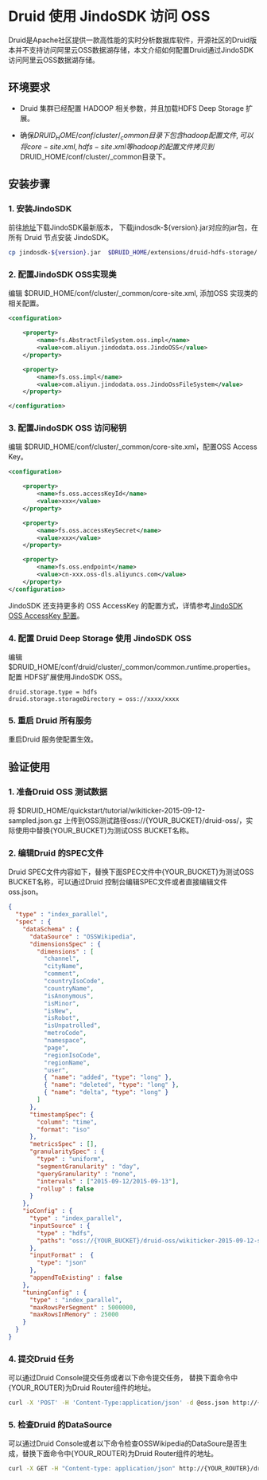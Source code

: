 # Druid 使用 JindoSDK 访问 OSS

Druid是Apache社区提供一款高性能的实时分析数据库软件，开源社区的Druid版本并不支持访问阿里云OSS数据湖存储，本文介绍如何配置Druid通过JindoSDK访问阿里云OSS数据湖存储。
## 环境要求

* Druid 集群已经配置 HADOOP 相关参数，并且加载HDFS Deep Storage 扩展。

* 确保$DRUID_HOME/conf/cluster/_common目录下包含hadoop配置文件, 可以将core-site.xml, hdfs-site.xml等hadoop的配置文件拷贝到$DRUID_HOME/conf/cluster/_common目录下。

## 安装步骤

### 1. 安装JindoSDK
前往[地址](jindosdk_download.md)下载JindoSDK最新版本， 下载jindosdk-${version}.jar对应的jar包，在所有 Druid 节点安装 JindoSDK。

````bash
cp jindosdk-${version}.jar  $DRUID_HOME/extensions/druid-hdfs-storage/
````

### 2. 配置JindoSDK OSS实现类
编辑 $DRUID_HOME/conf/cluster/_common/core-site.xml, 添加OSS 实现类的相关配置。

````xml
<configuration>

    <property>
        <name>fs.AbstractFileSystem.oss.impl</name>
        <value>com.aliyun.jindodata.oss.JindoOSS</value>
    </property>

    <property>
        <name>fs.oss.impl</name>
        <value>com.aliyun.jindodata.oss.JindoOssFileSystem</value>
    </property>

</configuration>

````

### 3. 配置JindoSDK OSS 访问秘钥
编辑 $DRUID_HOME/conf/cluster/_common/core-site.xml，配置OSS Access Key。

````xml
<configuration>

    <property>
        <name>fs.oss.accessKeyId</name>
        <value>xxx</value>
    </property>

    <property>
        <name>fs.oss.accessKeySecret</name>
        <value>xxx</value>
    </property>

    <property>
        <name>fs.oss.endpoint</name>
        <value>cn-xxx.oss-dls.aliyuncs.com</value>
    </property>
</configuration>

````
JindoSDK 还支持更多的 OSS AccessKey 的配置方式，详情参考[JindoSDK OSS AccessKey 配置](jindosdk_credential_provider.md)。<br />

### 4. 配置 Druid Deep Storage 使用 JindoSDK OSS
编辑 $DRUID_HOME/conf/druid/cluster/_common/common.runtime.properties。配置 HDFS扩展使用JindoSDK OSS。

````properties
druid.storage.type = hdfs
druid.storage.storageDirectory = oss://xxxx/xxxx
````

### 5. 重启 Druid 所有服务
重启Druid 服务使配置生效。

## 验证使用

### 1. 准备Druid OSS 测试数据
将 $DRUID_HOME/quickstart/tutorial/wikiticker-2015-09-12-sampled.json.gz 上传到OSS测试路径oss://{YOUR_BUCKET}/druid-oss/，实际使用中替换{YOUR_BUCKET}为测试OSS BUCKET名称。

### 2. 编辑Druid 的SPEC文件
Druid SPEC文件内容如下，替换下面SPEC文件中{YOUR_BUCKET}为测试OSS BUCKET名称，可以通过Druid 控制台编辑SPEC文件或者直接编辑文件oss.json。

````json
{
  "type" : "index_parallel",
  "spec" : {
    "dataSchema" : {
      "dataSource" : "OSSWikipedia",
      "dimensionsSpec" : {
        "dimensions" : [
          "channel",
          "cityName",
          "comment",
          "countryIsoCode",
          "countryName",
          "isAnonymous",
          "isMinor",
          "isNew",
          "isRobot",
          "isUnpatrolled",
          "metroCode",
          "namespace",
          "page",
          "regionIsoCode",
          "regionName",
          "user",
          { "name": "added", "type": "long" },
          { "name": "deleted", "type": "long" },
          { "name": "delta", "type": "long" }
        ]
      },
      "timestampSpec": {
        "column": "time",
        "format": "iso"
      },
      "metricsSpec" : [],
      "granularitySpec" : {
        "type" : "uniform",
        "segmentGranularity" : "day",
        "queryGranularity" : "none",
        "intervals" : ["2015-09-12/2015-09-13"],
        "rollup" : false
      }
    },
    "ioConfig" : {
      "type" : "index_parallel",
      "inputSource" : {
        "type" : "hdfs",
        "paths": "oss://{YOUR_BUCKET}/druid-oss/wikiticker-2015-09-12-sampled.json.gz"
      },
      "inputFormat" :  {
        "type": "json"
      },
      "appendToExisting" : false
    },
    "tuningConfig" : {
      "type" : "index_parallel",
      "maxRowsPerSegment" : 5000000,
      "maxRowsInMemory" : 25000
    }
  }
}
````

### 4. 提交Druid 任务
可以通过Druid Console提交任务或者以下命令提交任务， 替换下面命令中{YOUR_ROUTER}为Druid Router组件的地址。

````bash
curl -X 'POST' -H 'Content-Type:application/json' -d @oss.json http://{YOUR_ROUTER}/druid/indexer/v1/task
````

### 5. 检查Druid 的DataSource
可以通过Druid Console或者以下命令检查OSSWikipedia的DataSoure是否生成，替换下面命令中{YOUR_ROUTER}为Druid Router组件的地址。

````bash
curl -X GET -H "Content-type: application/json" http://{YOUR_ROUTER}/druid/coordinator/v1/metadata/datasources/OSSWikipedia
````
